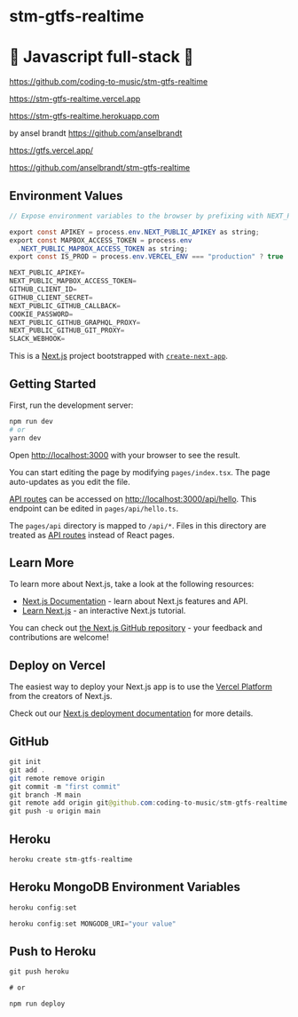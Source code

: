 # stm-gtfs-realtime

# 🚀 Javascript full-stack 🚀

https://github.com/coding-to-music/stm-gtfs-realtime

https://stm-gtfs-realtime.vercel.app

https://stm-gtfs-realtime.herokuapp.com

by ansel brandt https://github.com/anselbrandt

https://gtfs.vercel.app/

https://github.com/anselbrandt/stm-gtfs-realtime

## Environment Values

```java
// Expose environment variables to the browser by prefixing with NEXT_PUBLIC_

export const APIKEY = process.env.NEXT_PUBLIC_APIKEY as string;
export const MAPBOX_ACCESS_TOKEN = process.env
  .NEXT_PUBLIC_MAPBOX_ACCESS_TOKEN as string;
export const IS_PROD = process.env.VERCEL_ENV === "production" ? true : false;

NEXT_PUBLIC_APIKEY=
NEXT_PUBLIC_MAPBOX_ACCESS_TOKEN=
GITHUB_CLIENT_ID=
GITHUB_CLIENT_SECRET=
NEXT_PUBLIC_GITHUB_CALLBACK=
COOKIE_PASSWORD=
NEXT_PUBLIC_GITHUB_GRAPHQL_PROXY=
NEXT_PUBLIC_GITHUB_GIT_PROXY=
SLACK_WEBHOOK=
```

This is a [Next.js](https://nextjs.org/) project bootstrapped with [`create-next-app`](https://github.com/vercel/next.js/tree/canary/packages/create-next-app).

## Getting Started

First, run the development server:

```bash
npm run dev
# or
yarn dev
```

Open [http://localhost:3000](http://localhost:3000) with your browser to see the result.

You can start editing the page by modifying `pages/index.tsx`. The page auto-updates as you edit the file.

[API routes](https://nextjs.org/docs/api-routes/introduction) can be accessed on [http://localhost:3000/api/hello](http://localhost:3000/api/hello). This endpoint can be edited in `pages/api/hello.ts`.

The `pages/api` directory is mapped to `/api/*`. Files in this directory are treated as [API routes](https://nextjs.org/docs/api-routes/introduction) instead of React pages.

## Learn More

To learn more about Next.js, take a look at the following resources:

- [Next.js Documentation](https://nextjs.org/docs) - learn about Next.js features and API.
- [Learn Next.js](https://nextjs.org/learn) - an interactive Next.js tutorial.

You can check out [the Next.js GitHub repository](https://github.com/vercel/next.js/) - your feedback and contributions are welcome!

## Deploy on Vercel

The easiest way to deploy your Next.js app is to use the [Vercel Platform](https://vercel.com/new?utm_medium=default-template&filter=next.js&utm_source=create-next-app&utm_campaign=create-next-app-readme) from the creators of Next.js.

Check out our [Next.js deployment documentation](https://nextjs.org/docs/deployment) for more details.

## GitHub

```java
git init
git add .
git remote remove origin
git commit -m "first commit"
git branch -M main
git remote add origin git@github.com:coding-to-music/stm-gtfs-realtime.git
git push -u origin main
```

## Heroku

```java
heroku create stm-gtfs-realtime

```

## Heroku MongoDB Environment Variables

```java
heroku config:set

heroku config:set MONGODB_URI="your value"
```

## Push to Heroku

```java
git push heroku

# or

npm run deploy
```
